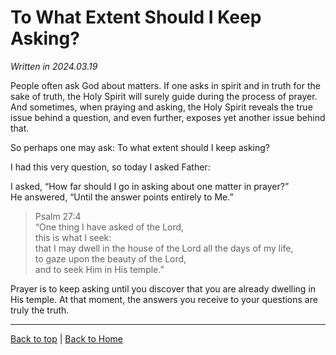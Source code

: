 # To What Extent Should I Keep Asking?

*Written in 2024.03.19*


People often ask God about matters. If one asks in spirit and in truth for the sake of truth, the Holy Spirit will surely guide during the process of prayer. And sometimes, when praying and asking, the Holy Spirit reveals the true issue behind a question, and even further, exposes yet another issue behind that.

So perhaps one may ask: To what extent should I keep asking?

I had this very question, so today I asked Father:

I asked, “How far should I go in asking about one matter in prayer?”<br>
He answered, “Until the answer points entirely to Me.”

>Psalm 27:4<br>
>“One thing I have asked of the Lord,<br>
>this is what I seek:<br>
>that I may dwell in the house of the Lord all the days of my life,<br>
>to gaze upon the beauty of the Lord,<br>
>and to seek Him in His temple.”

Prayer is to keep asking until you discover that you are already dwelling in His temple.
At that moment, the answers you receive to your questions are truly the truth.

---

[Back to top](#) | [Back to Home](../README.md) 